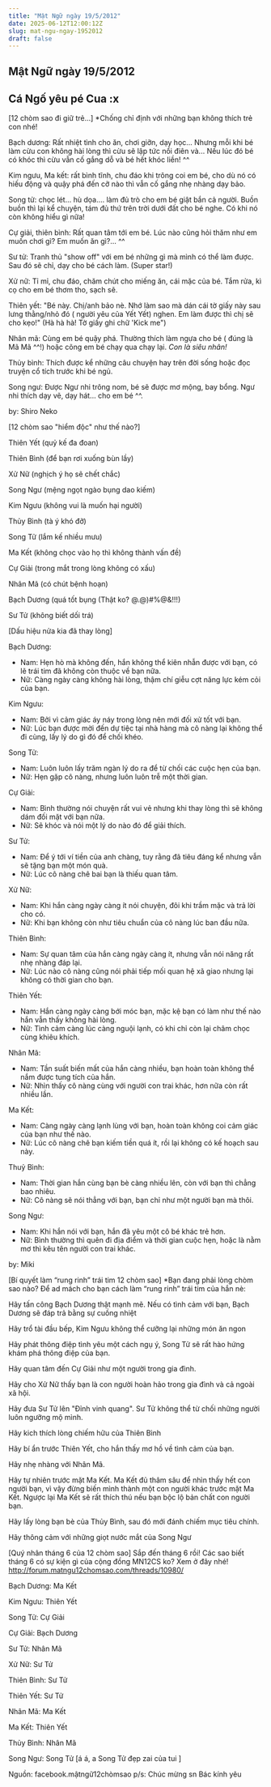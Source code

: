 ```yaml
---
title: "Mật Ngữ ngày 19/5/2012"
date: 2025-06-12T12:00:12Z
slug: mat-ngu-ngay-1952012
draft: false
---
```


## Mật Ngữ ngày 19/5/2012

## Cá Ngố yêu pé Cua :x

[12 chòm sao đi giữ trẻ...]
 *Chống chỉ định với những bạn không thích trẻ con nhé!
 

 
 Bạch dương: Rất nhiệt tình cho ăn, chơi giỡn, dạy học... Nhưng mỗi khi bé làm cừu con không hài lòng thì cừu sẽ lập tức nổi điên và... Nếu lúc đó bé có khóc thì cừu vẫn cố gắng dỗ và bé hết khóc liền! ^^
 
Kim ngưu, Ma kết: rất bình tĩnh, chu đáo khi trông coi em bé, cho dù nó có hiếu động và quậy phá đến cỡ nào thì vẫn cố gắng nhẹ nhàng dạy bảo.
 
Song tử: chọc lét... hù dọa.... làm đủ trò cho em bé giật bắn cả người. Buồn buồn thì lại kể chuyện, tám đủ thứ trên trời dưới đất cho bé nghe. Có khi nó còn không hiểu gì nữa!
 
Cự giải, thiên bình: Rất quan tâm tới em bé. Lúc nào cũng hỏi thăm như em muốn chơi gì? Em muốn ăn gì?... ^^
 
Sư tử: Tranh thủ "show off" với em bé những gì mà mình có thể làm được. Sau đó sẽ chỉ, dạy cho bé cách làm. (Super star!)
 
Xử nữ: Tỉ mỉ, chu đáo, chăm chút cho miếng ăn, cái mặc của bé. Tắm rửa, kì cọ cho em bé thơm tho, sạch sẽ.
 
Thiên yết: "Bé này. Chị/anh bảo nè. Nhớ làm sao mà dán cái tờ giấy này sau lưng thằng/nhỏ đó ( người yêu của Yết Yết) nghen. Em làm được thì chị sẽ cho kẹo!" (Hà hà hà! Tờ giấy ghi chữ 'Kick me")
 
Nhân mã: Cùng em bé quậy phá. Thường thích làm ngựa cho bé ( đúng là Mã Mã ^^!) hoặc cõng em bé chạy qua chạy lại. *Con là siêu nhân!*
 
Thủy bình: Thích được kể những câu chuyện hay trên đời sống hoặc đọc truyện cổ tích trước khi bé ngủ.
 
Song ngư: Được Ngư nhi trông nom, bé sẽ được mơ mộng, bay bổng. Ngư nhi thích dạy vẽ, dạy hát... cho em bé ^^.
 
by: Shiro Neko
 
 
 
 
[12 chòm sao "hiểm độc" như thế nào?] 
 

 
 Thiên Yết (quỷ kế đa đoan)
 
 Thiên Bình (để bạn rơi xuống bùn lầy)
 
 Xử Nữ (nghịch ý họ sẽ chết chắc)
 
Song Ngư (mệng ngọt ngào bụng dao kiếm)
 
Kim Ngưu (không vui là muốn hại người)
 
Thủy Bình (tà ý khó đỡ)
 
Song Tử (lắm kế nhiều mưu)
 
Ma Kết (không chọc vào họ thì không thành vấn đề)
 
Cự Giải (trong mắt trong lòng không có xấu)
 
Nhân Mã (có chút bệnh hoạn)
 
Bạch Dương (quá tốt bụng (Thật ko? @.@)#%@&!!!)
 
Sư Tử (không biết dối trá)
 
 
[Dấu hiệu nửa kia đã thay lòng]
 

 
Bạch Dương: 
- Nam: Hẹn hò mà không đến, hắn không thể kiên nhẫn được với bạn, có lẽ trái tim đã không còn thuộc về bạn nữa.
- Nữ: Càng ngày càng không hài lòng, thậm chí giễu cợt năng lực kém cỏi của bạn.
 
Kim Ngưu: 
- Nam: Bởi vì cảm giác áy náy trong lòng nên mới đối xử tốt với bạn.
- Nữ: Lúc bạn được mời đến dự tiệc tại nhà hàng mà cô nàng lại không thể đi cùng, lấy lý do gì đó để chối khéo.
 
Song Tử: 
- Nam: Luôn luôn lấy trăm ngàn lý do ra để từ chối các cuộc hẹn của bạn.
- Nữ: Hẹn gặp cô nàng, nhưng luôn luôn trễ một thời gian.
 
Cự Giải: 
- Nam: Bình thường nói chuyện rất vui vẻ nhưng khi thay lòng thì sẽ không dám đối mặt với bạn nữa.
- Nữ: Sẽ khóc và nói một lý do nào đó để giải thích.
 
Sư Tử: 
- Nam: Để ý tới ví tiền của anh chàng, tuy rằng đã tiêu đáng kể nhưng vẫn sẽ tặng bạn một món quà.
- Nữ: Lúc cô nàng chê bai bạn là thiếu quan tâm.
 
Xử Nữ: 
- Nam: Khi hắn càng ngày càng ít nói chuyện, đôi khi trầm mặc và trả lời cho có.
- Nữ: Khi bạn không còn như tiêu chuẩn của cô nàng lúc ban đầu nữa.
 
Thiên Bình: 
- Nam: Sự quan tâm của hắn càng ngày càng ít, nhưng vẫn nói năng rất nhẹ nhàng đáp lại.
- Nữ: Lúc nào cô nàng cũng nói phải tiếp mối quan hệ xã giao nhưng lại không có thời gian cho bạn.
 
Thiên Yết:
- Nam: Hắn càng ngày càng bới móc bạn, mặc kệ bạn có làm như thế nào hắn vẫn thấy không hài lòng.
- Nữ: Tình cảm càng lúc càng nguội lạnh, có khi chỉ còn lại châm chọc cùng khiêu khích.
 
Nhân Mã: 
- Nam: Tần suất biến mất của hắn càng nhiều, bạn hoàn toàn không thể nắm được tung tích của hắn.
- Nữ: Nhìn thấy cô nàng cùng với người con trai khác, hơn nữa còn rất nhiều lần.
 
Ma Kết:
- Nam: Càng ngày càng lạnh lùng với bạn, hoàn toàn không coi cảm giác của bạn như thế nào.
- Nữ: Lúc cô nàng chê bạn kiếm tiền quá ít, rồi lại không có kế hoạch sau này.
 
Thuỷ Bình: 
- Nam: Thời gian hắn cùng bạn bè càng nhiều lên, còn với bạn thì chẳng bao nhiêu.
- Nữ: Cô nàng sẽ nói thẳng với bạn, bạn chỉ như một người bạn mà thôi.
 
Song Ngư: 
- Nam: Khi hắn nói với bạn, hắn đã yêu một cô bé khác trẻ hơn.
- Nữ: Bình thường thì quên đi địa điểm và thời gian cuộc hẹn, hoặc là nằm mơ thì kêu tên người con trai khác.
 
by: Miki
 
 
 
 
[Bí quyết làm “rung rinh” trái tim 12 chòm sao]
 *Bạn đang phải lòng chòm sao nào? Để ad mách cho bạn cách làm “rung rinh” trái tim của hắn nè: 
 

 
 Hãy tấn công Bạch Dương thật mạnh mẽ. Nếu có tình cảm với bạn, Bạch Dương sẽ đáp trả bằng sự cuồng nhiệt
 
Hãy trổ tài đầu bếp, Kim Ngưu không thể cưỡng lại những món ăn ngon
 
Hãy phát thông điệp tình yêu một cách ngụ ý, Song Tử sẽ rất hào hứng khám phá thông điệp của bạn.
 
Hãy quan tâm đến Cự Giải như một người trong gia đình.
 
Hãy cho Xử Nữ thấy bạn là con người hoàn hảo trong gia đình và cả ngoài xã hội.
 
Hãy đưa Sư Tử lên "Đỉnh vinh quang". Sư Tử không thể từ chối những người luôn ngưỡng mộ mình.
 
Hãy kich thích lòng chiếm hữu của Thiên Bình
 
Hãy bí ẩn trước Thiên Yết, cho hắn thấy mơ hồ về tình cảm của bạn.
 
Hãy nhẹ nhàng với Nhân Mã.
 
Hãy tự nhiên trước mặt Ma Kết. Ma Kết đủ thâm sâu để nhìn thấy hết con người bạn, vì vậy đừng biến mình thành một con người khác trước mặt Ma Kết. Ngược lại Ma Kết sẽ rất thích thú nếu bạn bộc lộ bản chất con người bạn.
 
Hãy lấy lòng bạn bè của Thủy Bình, sau đó mới đánh chiếm mục tiêu chính.
 
Hãy thông cảm với những giọt nước mắt của Song Ngư
 
 
 
[Quý nhân tháng 6 của 12 chòm sao]
 Sắp đến tháng 6 rồi! Các sao biết tháng 6 có sự kiện gì của cộng đồng MN12CS ko? Xem ở đây nhé!
 http://forum.matngu12chomsao.com/threads/10980/
 
 Bạch Dương: Ma Kết
 
 Kim Ngưu: Thiên Yết
 
Song Tử: Cự Giải
 
Cự Giải: Bạch Dương
 
Sư Tử: Nhân Mã
 
Xử Nữ: Sư Tử
 
Thiên Bình: Sư Tử
 
Thiên Yết: Sư Tử
 
Nhân Mã: Ma Kết
 
Ma Kết: Thiên Yết
 
Thủy Bình: Nhân Mã
 
Song Ngư: Song Tử [á á, a Song Tử đẹp zai của tui ]
 
Nguồn: facebook.mậtngữ12chòmsao
p/s: Chúc mừng sn Bác kính yêu
